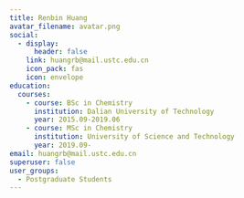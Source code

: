 ```yaml
---
title: Renbin Huang
avatar_filename: avatar.png
social:
  - display:
      header: false
    link: huangrb@mail.ustc.edu.cn
    icon_pack: fas
    icon: envelope
education:
  courses:
    - course: BSc in Chemistry
      institution: Dalian University of Technology
      year: 2015.09-2019.06
    - course: MSc in Chemistry
      institution: University of Science and Technology
      year: 2019.09-
email: huangrb@mail.ustc.edu.cn
superuser: false
user_groups:
  - Postgraduate Students
---
```

